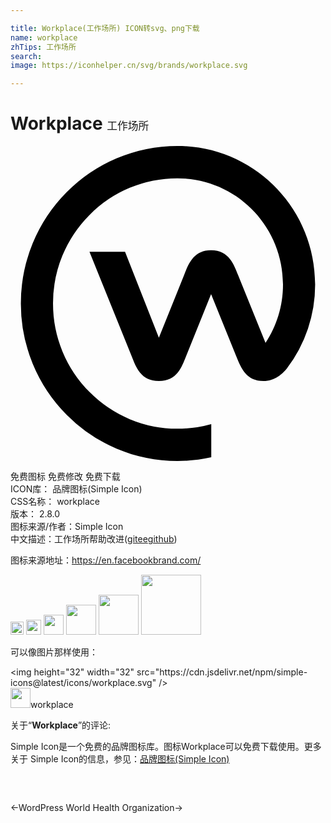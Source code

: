 ```yaml
---

title: Workplace(工作场所) ICON转svg、png下载
name: workplace
zhTips: 工作场所
search: 
image: https://iconhelper.cn/svg/brands/workplace.svg

---
```


# Workplace  <small style="font-size: 60%;font-weight: 100">工作场所</small>

<div id="svg" class="svg-wrap">
<svg role="img" xmlns="http://www.w3.org/2000/svg" viewBox="0 0 24 24"><title>Workplace icon</title><path d="M12.725 0C11.114 0 9.55.317 8.078.943a11.892 11.892 0 00-3.793 2.573A11.986 11.986 0 00.79 12a11.986 11.986 0 003.496 8.484 11.892 11.892 0 003.793 2.573c1.472.626 3.042.943 4.652.943.867 0 1.718-.094 2.565-.28v-2.534a9.524 9.524 0 01-2.565.353 9.406 9.406 0 01-6.71-2.795A9.502 9.502 0 013.24 12a9.5 9.5 0 012.778-6.744 9.398 9.398 0 016.707-2.795c4.439 0 8.037 3.618 8.037 8.082 0 1.647-.49 3.181-1.332 4.459l-2.09-5.166c-.306-.755-.67-1.895-2.059-1.895-1.387 0-1.75 1.14-2.054 1.895l-1.922 4.771-2.578-6.544h-2.71l3.213 7.95c.326.807.68 1.897 2.077 1.897 1.395 0 1.747-1.09 2.072-1.896l1.904-4.727 1.914 4.727c.387.973.797 1.894 2.07 1.894.903 0 1.475-.583 1.788-.959a10.54 10.54 0 002.156-6.406C23.21 4.72 18.516 0 12.725 0Z"/></svg>
</div>
<detail full-name='workplace'></detail>

<div class="detail-page">
<p>
<span><span class="badge-success badge">免费图标</span> <span class="badge-success badge">免费修改</span>  <span class="badge-success badge">免费下载</span> </span>
<br/>
<span>
ICON库：
<span class="badge-secondary badge">品牌图标(Simple Icon)</span> 
</span>
<br/>
<span>
CSS名称：
<span class="badge-secondary badge">workplace</span> 
</span>

<br/>
<span>
版本：
<span class="badge-secondary badge">2.8.0</span> 
</span>
<br/>
<span>图标来源/作者：<span class="badge-light badge">Simple Icon</span></span> 
<br/>
<span class="zh-detail">中文描述：<span class="badge-primary badge">工作场所</span><span class="help-link"><span>帮助改进</span>(<a href="https://gitee.com/liuwave/icon-helper/edit/master/json/brands/workplace.json" target="_blank" rel="noopener noreferrer">gitee</a><a href="https://github.com/liuwave/icon-helper/edit/master/json/brands/workplace.json" target="_blank" rel="noopener noreferrer">github</a></span>)</span><br/>
</p>
</div><div class="description description alert alert-light"><p>图标来源地址：<a href="https://en.facebookbrand.com/" target="_blank" rel="noopener noreferrer">https://en.facebookbrand.com/</a></p></div>
<div class="alert alert-dark">
<img height="21" width="21" src="https://cdn.jsdelivr.net/npm/simple-icons@latest/icons/workplace.svg" />
<img height="24" width="24" src="https://cdn.jsdelivr.net/npm/simple-icons@latest/icons/workplace.svg" />
<img height="32" width="32" src="https://cdn.jsdelivr.net/npm/simple-icons@latest/icons/workplace.svg" />
<img height="48" width="48" src="https://cdn.jsdelivr.net/npm/simple-icons@latest/icons/workplace.svg" />
<img height="64" width="64" src="https://cdn.jsdelivr.net/npm/simple-icons@latest/icons/workplace.svg" />
<img height="96" width="96" src="https://cdn.jsdelivr.net/npm/simple-icons@latest/icons/workplace.svg" />

</div>
<div>
  <p>可以像图片那样使用：    
  </p>
  <div class="alert alert-primary" style="font-size: 14px">
    &lt;img height="32" width="32" src="https://cdn.jsdelivr.net/npm/simple-icons@latest/icons/workplace.svg" /&gt;
    <copy-btn content='<img height="32" width="32" src="https://cdn.jsdelivr.net/npm/simple-icons@latest/icons/workplace.svg" />'></copy-btn>
  </div>
  <div class="alert alert-secondary">
    <img height="32" width="32" src="https://cdn.jsdelivr.net/npm/simple-icons@latest/icons/workplace.svg" />workplace
    <copy-btn content="workplace" btn-title="复制图标名称"></copy-btn>
  </div>
</div>
<div class="icon-detail__container">
<p>关于“<b>Workplace</b>”的评论:</p>
</div>
<Vssue title="关于“Workplace”的评论" />
<div><p>Simple Icon是一个免费的品牌图标库。图标Workplace可以免费下载使用。更多关于  Simple Icon的信息，参见：<a target="_blank" href="https://iconhelper.cn/brands.html">品牌图标(Simple Icon)</a>
</p></div>


<div style="padding:2rem 0 " class="page-nav"><p class="inner"><span class="prev">←<router-link to="/icon/wordpress.html">WordPress</router-link></span> <span class="next"><router-link to="/icon/world-health-organization.html">World Health Organization</router-link>→</span></p></div>
